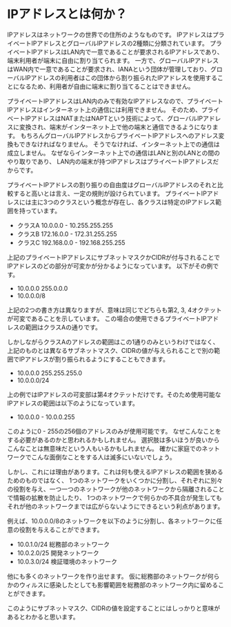 # IPアドレスとは何か？

IPアドレスはネットワークの世界での住所のようなものです。
IPアドレスはプライベートIPアドレスとグローバルIPアドレスの2種類に分類されています。
プライベートIPアドレスはLAN内で一意であることが要求されるIPアドレスであり、端末利用者が端末に自由に割り当てられます。
一方で、グローバルIPアドレスはWAN内で一意であることが要求され、IANAという団体が管理しており、グローバルIPアドレスの利用者はこの団体から割り振られたIPアドレスを使用することになるため、利用者が自由に端末に割り当てることはできません。

プライベートIPアドレスはLAN内のみで有効なIPアドレスなので、プライベートIPアドレスはインターネット上の通信には利用できません。
そのため、プライベートIPアドレスはNATまたはNAPTという技術によって、グローバルIPアドレスに変換され、端末がインターネット上で他の端末と通信できるようになります。
もちろんグローバルIPアドレスからプライベートIPアドレスへのアドレス変換もできなければなりません。
そうでなければ、インターネット上での通信は成立しません。
なぜならインターネット上での通信はLANと別のLANとの間のやり取りであり、
LAN内の端末が持つIPアドレスはプライベートIPアドレスだからです。

プライベートIPアドレスの割り振りの自由度はグローバルIPアドレスのそれと比較すると高いとは言え、一定の規則が設けられています。
プライベートIPアドレスには主に3つのクラスという概念が存在し、各クラスは特定のIPアドレス範囲を持っています。

- クラスA 10.0.0.0 - 10.255.255.255
- クラスB 172.16.0.0 - 172.31.255.255
- クラスC 192.168.0.0 - 192.168.255.255

上記のプライベートIPアドレスにサブネットマスクかCIDRが付与されることでIPアドレスのどの部分が可変かが分かるようになっています。
以下がその例です。

- 10.0.0.0 255.0.0.0
- 10.0.0.0/8

上記の2つの書き方は異なりますが、意味は同じでどちらも第2, 3, 4オクテットが可変であることを示しています。
この場合の使用できるプライベートIPアドレスの範囲はクラスAの通りです。

しかしながらクラスAのアドレスの範囲はこの1通りのみというわけではなく、
上記のものとは異なるサブネットマスク、CIDRの値が与えられることで別の範囲でIPアドレスが割り振られるようにすることもできます。

- 10.0.0.0 255.255.255.0
- 10.0.0.0/24

上の例ではIPアドレスの可変部は第4オクテットだけです。そのため使用可能なIPアドレスの範囲は以下のようになっています。

- 10.0.0.0 - 10.0.0.255

このように0 - 255の256個のアドレスのみが使用可能です。
なぜこんなことをする必要があるのかと思われるかもしれません。
選択肢は多いほうが良いからこんなことは無意味だという人もいるかもしれません。
確かに家庭でのネットワークでこんな面倒なことをする人は滅多にいないでしょう。

しかし、これには理由があります。これは何も使えるIPアドレスの範囲を狭めるためのものではなく、
1つのネットワークをいくつかに分割し、それぞれに別々の役割を与え、一つ一つのネットワークが他のネットワークから隔離されることで情報の拡散を防止したり、
1つのネットワークで何らかの不具合が発生してもそれが他のネットワークまでは広がらないようにできるという利点があります。

例えば、10.0.0.0/8のネットワークを以下のように分割し、各ネットワークに任意の役割を与えることができます。

- 10.0.1.0/24 総務部のネットワーク
- 10.0.2.0/25 開発ネットワーク
- 10.0.3.0/24 検証環境のネットワーク

他にも多くのネットワークを作り出せます。
仮に総務部のネットワークが何らかのウィルスに感染したとしても影響範囲を総務部のネットワーク内に留めることができます。

このようにサブネットマスク、CIDRの値を設定することにはしっかりと意味があるとわかると思います。
